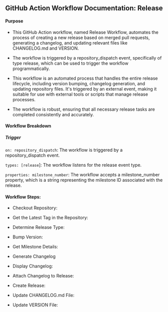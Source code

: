 ## GitHub Action Workflow Documentation: Release

#### Purpose

- This GitHub Action workflow, named Release Workflow, automates the process of creating a new release based on merged pull requests, generating a changelog, and updating relevant files like CHANGELOG.md and VERSION. 

- The workflow is triggered by a repository_dispatch event, specifically of type release, which can be used to trigger the workflow programmatically.

- This workflow is an automated process that handles the entire release lifecycle, including version bumping, changelog generation, and updating repository files. It's triggered by an external event, making it suitable for use with external tools or scripts that manage release processes. 

- The workflow is robust, ensuring that all necessary release tasks are completed consistently and accurately.

#### Workflow Breakdown

##### Trigger

`on: repository_dispatch`: The workflow is triggered by a repository_dispatch event.

`types: [release`]: The workflow listens for the release event type.

`properties: milestone_number`: The workflow accepts a milestone_number property, which is a string representing the milestone ID associated with the release.

#### Workflow Steps:

- Checkout Repository:

- Get the Latest Tag in the Repository:

- Determine Release Type:

- Bump Version:

- Get Milestone Details:

- Generate Changelog

- Display Changelog:

- Attach Changelog to Release:

- Create Release:

- Update CHANGELOG.md File:

- Update VERSION File:

